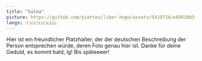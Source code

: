 ```yaml
---
title: "Salma"
picture: https://github.com/piettes/liber-hugo/assets/5419714/e69528b5-6958-4cac-af8c-232132b948b4
langs: 🇹🇳🇫🇷🇬🇧🇩🇪
---
```


Hier ist ein freundlicher Platzhalter, der der deutschen Beschreibung der Person entsprechen würde, deren Foto genau hier ist.
Danke für deine Geduld, es kommt bald, lg!
Bis späteeeer!
